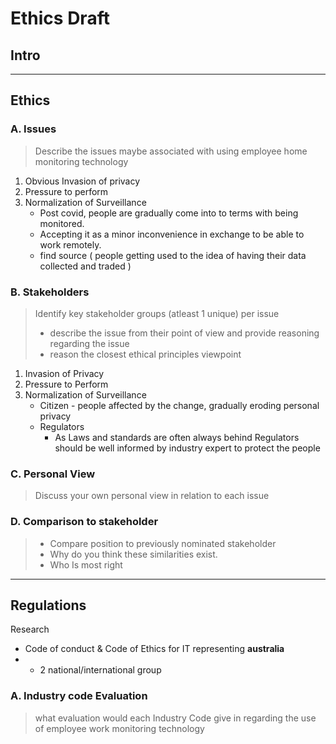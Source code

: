 # Ethics Draft

## Intro

---
## Ethics

### A. Issues

> Describe the issues maybe associated with using employee home monitoring technology

1. Obvious Invasion of privacy
2. Pressure to perform
3. Normalization of Surveillance
   - Post covid, people are gradually come into to terms with being monitored.
   - Accepting it as a minor inconvenience in exchange to be able to work remotely.
   - find source ( people getting used to the idea of having their data collected and traded )

### B. Stakeholders

> Identify key stakeholder groups (atleast 1 unique) per issue
> - describe the issue from their point of view and provide reasoning regarding the issue
> - reason the closest ethical principles viewpoint

1. Invasion of Privacy
2. Pressure to Perform
3. Normalization of Surveillance
   - Citizen - people affected by the change, gradually eroding personal privacy
   - Regulators
     - As Laws and standards are often always behind Regulators should be well informed by industry expert to protect the people

### C. Personal View

> Discuss your own personal view in relation to each issue

### D. Comparison to stakeholder

> - Compare position to previously nominated stakeholder
> - Why do you think these similarities exist.
> - Who Is most right

---

## Regulations

Research
- Code of conduct & Code of Ethics for IT representing **australia**
- + 2 national/international group

### A. Industry code **Evaluation**

> what evaluation would each Industry Code give in regarding the use of employee work monitoring technology
> 

